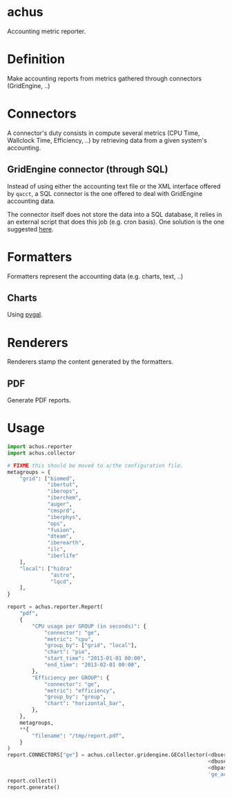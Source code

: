 achus
=====

Accounting metric reporter.

# Definition
Make accounting reports from metrics gathered through connectors (GridEngine, ..)

# Connectors

A connector's duty consists in compute several metrics (CPU Time, Wallclock
Time, Efficiency, ..) by retrieving data from a given system's accounting.

## GridEngine connector (through SQL)

Instead of using either the accounting text file or the XML interface
offered by `qacct`, a SQL connector is the one offered to deal with 
GridEngine accounting data.

The connector itself does not store the data into a SQL database, it 
relies in an external script that does this job (e.g. cron basis). One 
solution is the one suggested [here](http://blog.adslweb.net/serendipity/article/270/Load-Grid-Engine-accounting-file-into-MySQL).


# Formatters
Formatters represent the accounting data (e.g. charts, text, ..)

## Charts
Using [pygal](http://pygal.org/).


# Renderers
Renderers stamp the content generated by the formatters.

## PDF
Generate PDF reports.


# Usage
```python
import achus.reporter
import achus.collector

# FIXME this should be moved to a/the configuration file.
metagroups = {
    "grid": ["biomed", 
             "ibertut",
             "iberops",
             "iberchem",
             "auger",
             "cmsprd",
             "iberphys",
             "ops",
             "fusion",
             "dteam",
             "iberearth",
             "ilc",
             "iberlife"
    ],
    "local": ["hidra"
              "astro",
              "lqcd",
    ],
}

report = achus.reporter.Report(
    "pdf",
    {
        "CPU usage per GROUP (in seconds)": {
            "connector": "ge",
            "metric": "cpu",
            "group_by": ["grid", "local"],
            "chart": "pie",
            "start_time": "2013-01-01 00:00",
            "end_time": "2013-02-01 00:00",
        },
        "Efficiency per GROUP": {
            "connector": "ge",
            "metric": "efficiency",
            "group_by": "group",
            "chart": "horizontal_bar",
        },
    },
    metagroups,
    **{
        "filename": "/tmp/report.pdf",
    }
)
report.CONNECTORS["ge"] = achus.collector.gridengine.GECollector(<dbserver>,
                                                                 <dbuser>,
                                                                 <dbpasswd>,
                                                                 'ge_accounting')
report.collect()
report.generate()
```
